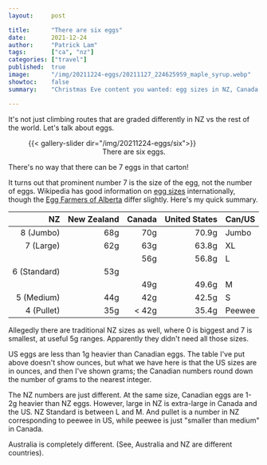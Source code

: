 ```yaml
---
layout:     post

title:      "There are six eggs"
date:       2021-12-24
author:     "Patrick Lam"
tags:       ["ca", "nz"]
categories: ["travel"]
published:  true
image:      "/img/20211224-eggs/20211127_224625959_maple_syrup.webp"
showtoc:    false
summary:    "Christmas Eve content you wanted: egg sizes in NZ, Canada and the US."

---
```


<style>
.post-heading h1  { color: yellow; text-shadow: 2px 2px 2px grey; }
.meta { color: yellow; }
</style>

It's not just climbing routes that are graded differently in NZ vs the rest of the world. Let's talk about eggs.

<figure>
{{< gallery-slider dir="/img/20211224-eggs/six">}}
<figcaption style="text-align:center">There are six eggs.</figcaption>
</figure>

There's no way that there can be 7 eggs in that carton!

It turns out that prominent number 7 is the size of the egg, not the number of eggs.
Wikipedia has good information on [egg sizes](https://en.wikipedia.org/wiki/Chicken_egg_sizes) internationally, though the [Egg Farmers of Alberta](https://eggs.ab.ca/healthy-eggs/egg-quality/) differ slightly.
Here's my quick summary.

| NZ |New Zealand  | Canada | United States |Can/US|
|--:|--:|--:|--:|---|
| 8 (Jumbo)| 68g | 70g | 70.9g | Jumbo|
| 7 (Large)| 62g | 63g | 63.8g | XL   |
|  |             | 56g | 56.8g | L    |
| 6 (Standard)| 53g ||
|  |             | 49g | 49.6g |   M|     
| 5 (Medium)| 44g| 42g | 42.5g|    S|     
| 4 (Pullet)| 35g|  < 42g | 35.4g |Peewee|

Allegedly there are traditional NZ sizes as well, where 0 is biggest and 7 is smallest, at useful 5g ranges. Apparently they didn't need all those sizes.

US eggs are less than 1g heavier than Canadian eggs. The table I've put above doesn't show ounces, but what we have here is that the US sizes are in ounces, and then I've shown grams; the Canadian numbers round down the number of grams to the nearest integer.

The NZ numbers are just different. At the same size, Canadian eggs are 1-2g heavier than NZ eggs. However, large in NZ is extra-large in Canada and the US. NZ Standard is between L and M. And pullet is a number in NZ corresponding to peewee in US, while peewee is just "smaller than medium" in Canada.

Australia is completely different. (See, Australia and NZ are different countries).